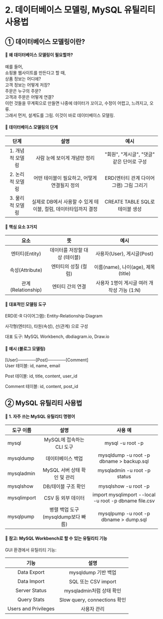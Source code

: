 # 	2. 데이터베이스 모델링, MySQL 유틸리티 사용법
## ① 데이터베이스 모델링이란?
#### 🔹 왜 데이터베이스 모델링이 필요할까?  
예를 들어,   
쇼핑몰 웹사이트를 만든다고 할 때,  
상품 정보는 어디에?  
고객 정보는 어떻게 저장?  
주문은 누구의 주문?  
고객과 주문은 어떻게 연결?  
이런 것들을 무계획으로 만들면 나중에 데이터가 꼬이고, 수정이 어렵고, 느려지고, 오류.  
그래서 먼저, 설계도를 그림. 이것이 바로 데이터베이스 모델링.  

#### 🔹 데이터베이스 모델링의 단계  
|단계	|설명|	예시|
|:----:|:----:|:----:|
|1. 개념적 모델링	|사람 눈에 보이게 개념만 정리	|"회원", "게시글", "댓글" 같은 단어로 구성|
|2. 논리적 모델링	|어떤 테이블이 필요하고, 어떻게 연결될지 정의|	ERD(엔터티 관계 다이어그램) 그림 그리기|
|3. 물리적 모델링|	실제로 DB에서 사용할 수 있게 테이블, 컬럼, 데이터타입까지 결정|	CREATE TABLE SQL로 테이블 생성|  
  
#### 🔹 핵심 요소 3가지
|요소|	뜻|	예시|
|:----:|:----:|:----:|
|엔터티(Entity)	|데이터를 저장할 대상 (테이블)	|사용자(User), 게시글(Post)|
|속성(Attribute)|	엔터티의 성질 (컬럼)	|이름(name), 나이(age), 제목(title)|
|관계(Relationship)|	엔터티 간의 연결	|사용자 1명이 게시글 여러 개 작성 가능 (1:N)|
  
#### 🔹 대표적인 모델링 도구  
ERD(E-R 다이어그램): Entity-Relationship Diagram  

사각형(엔터티), 타원(속성), 선(관계) 으로 구성  

대표 도구: MySQL Workbench, dbdiagram.io, Draw.io  
  
  
    
#### 🔹 예시 (블로그 모델링)  
[User]───<writes>───[Post]───<has>───[Comment]  
User 테이블: id, name, email  

Post 테이블: id, title, content, user_id  

Comment 테이블: id, content, post_id  


      
## ② MySQL 유틸리티 사용법
#### 🔧 1. 자주 쓰는 MySQL 유틸리티 명령어
|도구 이름	|설명|	사용 예|
|------|:----:|:----:|
|mysql	|MySQL에 접속하는 CLI 도구|	mysql -u root -p|
|mysqldump	|데이터베이스 백업|	mysqldump -u root -p dbname > backup.sql|
|mysqladmin	|MySQL 서버 상태 확인 및 관리|	mysqladmin -u root -p status|
|mysqlshow	|DB/테이블 구조 확인	|mysqlshow -u root -p|
|mysqlimport|	CSV 등 외부 데이터| import	mysqlimport --local -u root -p dbname file.csv|
|mysqlpump|	병렬 백업 도구 (mysqldump보다 빠름)|	mysqlpump -u root -p dbname > dump.sql|

#### 📌 참고: MySQL Workbench로 할 수 있는 유틸리티 기능
GUI 환경에서 유틸리티 기능:

|기능|	설명|
|:----:|:----:|
|Data Export|	mysqldump 기반 백업|
|Data Import	|SQL 또는 CSV import|
|Server Status|	mysqladmin처럼 상태 확인|
|Query Stats	|Slow query, connections 확인|
Users and Privileges	|사용자 관리|
